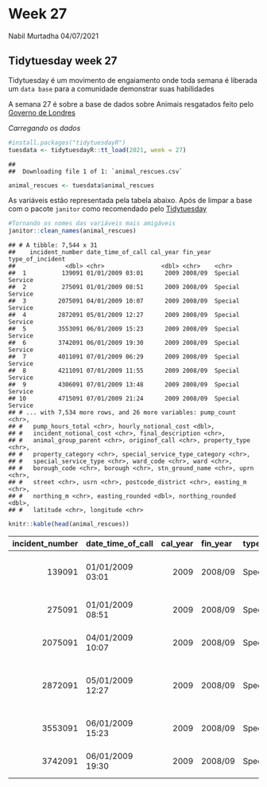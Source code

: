 Week 27
================
Nabil Murtadha
04/07/2021

## Tidytuesday week 27

Tidytuesday é um movimento de engaiamento onde toda semana é liberada um
`data base` para a comunidade demonstrar suas habilidades

A semana 27 é sobre a base de dados sobre Animais resgatados feito pelo
[Governo de
Londres](URL(https://data.london.gov.uk/dataset/animal-rescue-incidents-attended-by-lfb))

*Carregando os dados*

``` r
#install.packages("tidytuesdayR")
tuesdata <- tidytuesdayR::tt_load(2021, week = 27)
```

    ## 
    ##  Downloading file 1 of 1: `animal_rescues.csv`

``` r
animal_rescues <- tuesdata$animal_rescues
```

As variáveis estão representada pela tabela abaixo. Após de limpar a
base com o pacote `janitor` como recomendado pelo
[Tidytuesday](URL(https://github.com/rfordatascience/tidytuesday/blob/master/data/2021/2021-06-29/readme.md))

``` r
#Tornando os nomes das variáveis mais amigáveis
janitor::clean_names(animal_rescues)
```

    ## # A tibble: 7,544 x 31
    ##    incident_number date_time_of_call cal_year fin_year type_of_incident
    ##              <dbl> <chr>                <dbl> <chr>    <chr>           
    ##  1          139091 01/01/2009 03:01      2009 2008/09  Special Service 
    ##  2          275091 01/01/2009 08:51      2009 2008/09  Special Service 
    ##  3         2075091 04/01/2009 10:07      2009 2008/09  Special Service 
    ##  4         2872091 05/01/2009 12:27      2009 2008/09  Special Service 
    ##  5         3553091 06/01/2009 15:23      2009 2008/09  Special Service 
    ##  6         3742091 06/01/2009 19:30      2009 2008/09  Special Service 
    ##  7         4011091 07/01/2009 06:29      2009 2008/09  Special Service 
    ##  8         4211091 07/01/2009 11:55      2009 2008/09  Special Service 
    ##  9         4306091 07/01/2009 13:48      2009 2008/09  Special Service 
    ## 10         4715091 07/01/2009 21:24      2009 2008/09  Special Service 
    ## # ... with 7,534 more rows, and 26 more variables: pump_count <chr>,
    ## #   pump_hours_total <chr>, hourly_notional_cost <dbl>,
    ## #   incident_notional_cost <chr>, final_description <chr>,
    ## #   animal_group_parent <chr>, originof_call <chr>, property_type <chr>,
    ## #   property_category <chr>, special_service_type_category <chr>,
    ## #   special_service_type <chr>, ward_code <chr>, ward <chr>,
    ## #   borough_code <chr>, borough <chr>, stn_ground_name <chr>, uprn <chr>,
    ## #   street <chr>, usrn <chr>, postcode_district <chr>, easting_m <chr>,
    ## #   northing_m <chr>, easting_rounded <dbl>, northing_rounded <dbl>,
    ## #   latitude <chr>, longitude <chr>

``` r
knitr::kable(head(animal_rescues))
```

| incident\_number | date\_time\_of\_call | cal\_year | fin\_year | type\_of\_incident | pump\_count | pump\_hours\_total | hourly\_notional\_cost | incident\_notional\_cost | final\_description | animal\_group\_parent            | originof\_call     | property\_type                               | property\_category | special\_service\_type\_category | special\_service\_type                               | ward\_code | ward                           | borough\_code | borough              | stn\_ground\_name | uprn        | street         | usrn     | postcode\_district | easting\_m | northing\_m | easting\_rounded | northing\_rounded | latitude    | longitude    |
|-----------------:|:---------------------|----------:|:----------|:-------------------|:------------|:-------------------|-----------------------:|:-------------------------|:-------------------|:---------------------------------|:-------------------|:---------------------------------------------|:-------------------|:---------------------------------|:-----------------------------------------------------|:-----------|:-------------------------------|:--------------|:---------------------|:------------------|:------------|:---------------|:---------|:-------------------|:-----------|:------------|-----------------:|------------------:|:------------|:-------------|
|           139091 | 01/01/2009 03:01     |      2009 | 2008/09   | Special Service    | 1           | 2                  |                    255 | 510                      | Redacted           | Dog                              | Person (land line) | House - single occupancy                     | Dwelling           | Other animal assistance          | Animal assistance involving livestock - Other action | E05011467  | Crystal Palace & Upper Norwood | E09000008     | Croydon              | Norbury           | NULL        | Waddington Way | 20500146 | SE19               | NULL       | NULL        |           532350 |            170050 | NULL        | NULL         |
|           275091 | 01/01/2009 08:51     |      2009 | 2008/09   | Special Service    | 1           | 1                  |                    255 | 255                      | Redacted           | Fox                              | Person (land line) | Railings                                     | Outdoor Structure  | Other animal assistance          | Animal assistance involving livestock - Other action | E05000169  | Woodside                       | E09000008     | Croydon              | Woodside          | NULL        | Grasmere Road  | NULL     | SE25               | 534785     | 167546      |           534750 |            167550 | 51.39095371 | -0.064166887 |
|          2075091 | 04/01/2009 10:07     |      2009 | 2008/09   | Special Service    | 1           | 1                  |                    255 | 255                      | Redacted           | Dog                              | Person (mobile)    | Pipe or drain                                | Outdoor Structure  | Animal rescue from below ground  | Animal rescue from below ground - Domestic pet       | E05000558  | Carshalton Central             | E09000029     | Sutton               | Wallington        | NULL        | Mill Lane      | NULL     | SM5                | 528041     | 164923      |           528050 |            164950 | 51.36894086 | -0.161985191 |
|          2872091 | 05/01/2009 12:27     |      2009 | 2008/09   | Special Service    | 1           | 1                  |                    255 | 255                      | Redacted           | Horse                            | Person (mobile)    | Intensive Farming Sheds (chickens, pigs etc) | Non Residential    | Animal rescue from water         | Animal rescue from water - Farm animal               | E05000330  | Harefield                      | E09000017     | Hillingdon           | Ruislip           | 1.00021E+11 | Park Lane      | 21401484 | UB9                | 504689     | 190685      |           504650 |            190650 | 51.60528344 | -0.489683853 |
|          3553091 | 06/01/2009 15:23     |      2009 | 2008/09   | Special Service    | 1           | 1                  |                    255 | 255                      | Redacted           | Rabbit                           | Person (mobile)    | House - single occupancy                     | Dwelling           | Other animal assistance          | Animal assistance involving livestock - Other action | E05000310  | Gooshays                       | E09000016     | Havering             | Harold Hill       | NULL        | Swindon Lane   | 21300122 | RM3                | NULL       | NULL        |           554650 |            192350 | NULL        | NULL         |
|          3742091 | 06/01/2009 19:30     |      2009 | 2008/09   | Special Service    | 1           | 1                  |                    255 | 255                      | Redacted           | Unknown - Heavy Livestock Animal | Person (land line) | House - single occupancy                     | Dwelling           | Other animal assistance          | Animal assistance involving livestock - Other action | E05000027  | Alibon                         | E09000002     | Barking and Dagenham | Dagenham          | NULL        | Rogers Road    | 19900321 | RM10               | NULL       | NULL        |           549350 |            184950 | NULL        | NULL         |
